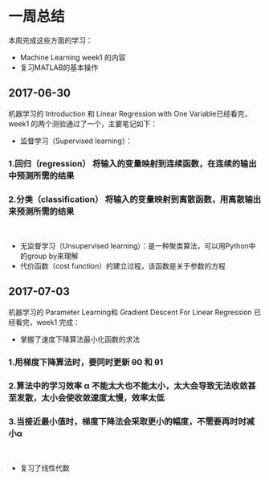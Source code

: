 # 一周总结
本周完成这些方面的学习：
* Machine Learning week1 的内容
* 复习MATLAB的基本操作

## 2017-06-30
机器学习的 Introduction 和 Linear Regression with One Variable已经看完，week1 的两个测验通过了一个，主要笔记如下：
* 监督学习（Supervised learning）：
### 1.回归（regression） 将输入的变量映射到连续函数，在连续的输出中预测所需的结果
### 2.分类（classification） 将输入的变量映射到离散函数，用离散输出来预测所需的结果
 
* 无监督学习（Unsupervised learning）：是一种聚类算法，可以用Python中的group by来理解
 
* 代价函数（cost function）的建立过程，该函数是关于参数的方程

## 2017-07-03
机器学习的 Parameter Learning和 Gradient Descent For Linear Regression 已经看完，week1 完成：
* 掌握了速度下降算法最小化函数的求法
### 1.用梯度下降算法时，要同时更新 θ0 和 θ1
### 2.算法中的学习效率 α 不能太大也不能太小，太大会导致无法收敛甚至发散，太小会使收敛速度太慢，效率太低
### 3.当接近最小值时，梯度下降法会采取更小的幅度，不需要再时时减小α
 
* 复习了线性代数


